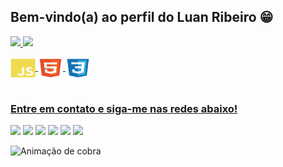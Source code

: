 ## Bem-vindo(a) ao perfil do Luan Ribeiro 😁

 <div>
   <a href="https://github.com/LuanRibeiro0">
   <img height="180em" src="https://github-readme-stats.vercel.app/api?username=LuanRibeiro0&show_icons=true&theme=tokyonight&include_all_commits=true&count_private=true"/>
   <img height="180em" src="https://github-readme-stats.vercel.app/api/top-langs/?username=LuanRibeiro0&layout=compact&langs_count=6&theme=tokyonight"/>

</div>
<div style="display: inline_block"><br>
  <img align="center" alt="Js" height="30" width="40" src="https://raw.githubusercontent.com/devicons/devicon/master/icons/javascript/javascript-plain.svg ">
  <img align="center" alt="HTML" height="30" width="40" src="https://raw.githubusercontent.com/devicons/devicon/master/icons/html5/html5-original.svg ">
  <img align="center" alt="CSS" height="30" width="40" src="https://raw.githubusercontent.com/devicons/devicon/master/icons/css3/css3-original.svg ">
</div>
 
 <br>
 
  ### Entre em contato e siga-me nas redes abaixo!
 
<div>
  
  <a href="https://wa.me/5561984938182?text=Olá+vim+pelo+seu+perfil+do+GitHub" target="_blank"><img src="https://img.shields.io/badge/WhatsApp-25D366?style=for-the-badge&logo=whatsapp&logoColor=white" target="_blank"></a>
   <a href="https://www.youtube.com/@LuanCalebe/featured" target="_blank"><img src="https://img.shields.io/badge/YouTube-FF0000?style=for-the-badge&logo=youtube&logoColor=white" target="_blank"></a>
  <a href="https://www.facebook.com/luan.calebe.3" target="_blank"><img src="https://img.shields.io/badge/Facebook-1877F2?style=for-the-badge&logo=facebook&logoColor=white" target="_blank"></a>
  <a href="https://www.linkedin.com/in/luan-ribeiro-56297a263/" target="_blank"><img src="https://img.shields.io/badge/LinkedIn-0077B5?style=for-the-badge&logo=linkedin&logoColor=white" target="_blank"></a>
  <a href="gmailto:luan.dev777@gmail.com" target="_blank"><img src="https://img.shields.io/badge/Gmail-D14836?style=for-the-badge&logo=gmail&logoColor=white" target="_blank"></a>
 <a href="https://www.instagram.com/luancalebe/" target="_blank"><img src="https://img.shields.io/badge/Instagram-E4405F?style=for-the-badge&logo=instagram&logoColor=white" target="_blank"></a>



 
  ![Animação de cobra](https://github.com/LuanRibeiro0/LuanRibeiro0/blob/output/github-contribution-grid-snake.svg)

</div>
